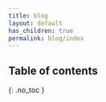```yaml
---
title: blog
layout: default
has_children: true
permalink: blog/index
---
```



## Table of contents
{: .no_toc }

